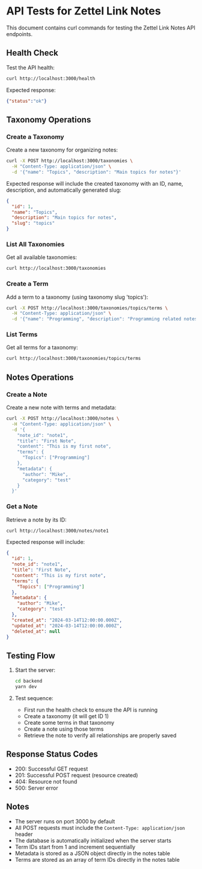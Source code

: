 # API Tests for Zettel Link Notes

This document contains curl commands for testing the Zettel Link Notes API endpoints.

## Health Check

Test the API health:
```bash
curl http://localhost:3000/health
```

Expected response:
```json
{"status":"ok"}
```

## Taxonomy Operations

### Create a Taxonomy

Create a new taxonomy for organizing notes:
```bash
curl -X POST http://localhost:3000/taxonomies \
  -H "Content-Type: application/json" \
  -d '{"name": "Topics", "description": "Main topics for notes"}'
```

Expected response will include the created taxonomy with an ID, name, description, and automatically generated slug:
```json
{
  "id": 1,
  "name": "Topics",
  "description": "Main topics for notes",
  "slug": "topics"
}
```

### List All Taxonomies

Get all available taxonomies:
```bash
curl http://localhost:3000/taxonomies
```

### Create a Term

Add a term to a taxonomy (using taxonomy slug 'topics'):
```bash
curl -X POST http://localhost:3000/taxonomies/topics/terms \
  -H "Content-Type: application/json" \
  -d '{"name": "Programming", "description": "Programming related notes"}'
```

### List Terms

Get all terms for a taxonomy:
```bash
curl http://localhost:3000/taxonomies/topics/terms
```

## Notes Operations

### Create a Note

Create a new note with terms and metadata:
```bash
curl -X POST http://localhost:3000/notes \
  -H "Content-Type: application/json" \
  -d '{
    "note_id": "note1",
    "title": "First Note",
    "content": "This is my first note",
    "terms": {
      "Topics": ["Programming"]
    },
    "metadata": {
      "author": "Mike",
      "category": "test"
    }
  }'
```

### Get a Note

Retrieve a note by its ID:
```bash
curl http://localhost:3000/notes/note1
```

Expected response will include:
```json
{
  "id": 1,
  "note_id": "note1",
  "title": "First Note",
  "content": "This is my first note",
  "terms": {
    "Topics": ["Programming"]
  },
  "metadata": {
    "author": "Mike",
    "category": "test"
  },
  "created_at": "2024-03-14T12:00:00.000Z",
  "updated_at": "2024-03-14T12:00:00.000Z",
  "deleted_at": null
}
```

## Testing Flow

1. Start the server:
   ```bash
   cd backend
   yarn dev
   ```

2. Test sequence:
   - First run the health check to ensure the API is running
   - Create a taxonomy (it will get ID 1)
   - Create some terms in that taxonomy
   - Create a note using those terms
   - Retrieve the note to verify all relationships are properly saved

## Response Status Codes

- 200: Successful GET request
- 201: Successful POST request (resource created)
- 404: Resource not found
- 500: Server error

## Notes

- The server runs on port 3000 by default
- All POST requests must include the `Content-Type: application/json` header
- The database is automatically initialized when the server starts
- Term IDs start from 1 and increment sequentially
- Metadata is stored as a JSON object directly in the notes table
- Terms are stored as an array of term IDs directly in the notes table